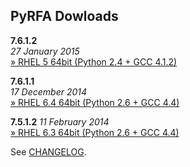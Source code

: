 ## PyRFA Dowloads

__7.6.1.2__   
*27 January 2015*  
[» RHEL 5 64bit (Python 2.4 + GCC 4.1.2)](https://github.com/devcartel/api/releases/download/pyrfa7.6.1.2/pyrfa7.6.1.2-rhel5-gcc412-x86_64-py24.zip)   

__7.6.1.1__  
*17 December 2014*  
[» RHEL 6.4 64bit (Python 2.6 + GCC 4.4)](https://github.com/devcartel/api/releases/download/pyrfa7.6.1.1/pyrfa7.6.1.1-rhel64-gcc447-x86_64-py26.zip) 

__7.5.1.2__
*11 February 2014*  
[» RHEL 6.3 64bit (Python 2.6 + GCC 4.4)](https://github.com/devcartel/api/releases/download/pyrfa7.5.1.2/pyrfa7.5.1.2-rhel63-gcc446-x86_64-py26.zip)      

See [CHANGELOG](https://github.com/devcartel/api/tree/master/pyrfa#changelog).
